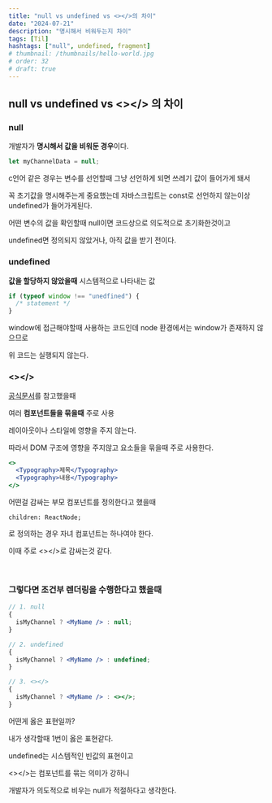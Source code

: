 ```yaml
---
title: "null vs undefined vs <></>의 차이"
date: "2024-07-21"
description: "명시해서 비워두는지 차이"
tags: [Til]
hashtags: ["null", undefined, fragment]
# thumbnail: /thumbnails/hello-world.jpg
# order: 32
# draft: true
---
```


## null vs undefined vs <></> 의 차이

### null

개발자가 <b>명시해서 값을 비워둔 경우</b>이다.

```jsx
let myChannelData = null;
```

c언어 같은 경우는 변수를 선언할때 그냥 선언하게 되면 쓰레기 값이 들어가게 돼서

꼭 초기값을 명시해주는게 중요했는데 자바스크립트는 const로 선언하지 않는이상 undefined가 들어가게된다.

어떤 변수의 값을 확인할때 null이면 코드상으로 의도적으로 초기화한것이고

undefined면 정의되지 않았거나, 아직 값을 받기 전이다.

### undefined

<b>값을 할당하지 않았을때</b> 시스템적으로 나타내는 값

```jsx
if (typeof window !== "unedfined") {
  /* statement */
}
```

window에 접근해야할때 사용하는 코드인데 node 환경에서는 window가 존재하지 않으므로

위 코드는 실행되지 않는다.

### <></>

[공식문서](https://react-ko.dev/reference/react/Fragment#returning-multiple-elements)를 참고했을때

여러 <b>컴포넌트들을 묶을때</b> 주로 사용

레이아웃이나 스타일에 영향을 주지 않는다.

따라서 DOM 구조에 영향을 주지않고 요소들을 묶을때 주로 사용한다.

```jsx
<>
  <Typography>제목</Typography>
  <Typography>내용</Typography>
</>
```

어떤걸 감싸는 부모 컴포넌트를 정의한다고 했을때

`children: ReactNode;`

로 정의하는 경우 자녀 컴포넌트는 하나여야 한다.

이때 주로 <></>로 감싸는것 같다.

<br/>

### 그렇다면 조건부 렌더링을 수행한다고 했을때

```jsx
// 1. null
{
  isMyChannel ? <MyName /> : null;
}

// 2. undefined
{
  isMyChannel ? <MyName /> : undefined;
}

// 3. <></>
{
  isMyChannel ? <MyName /> : <></>;
}
```

어떤게 옳은 표현일까?

내가 생각할때 1번이 옳은 표현같다.

undefined는 시스템적인 빈값의 표현이고

<></>는 컴포넌트를 묶는 의미가 강하니

개발자가 의도적으로 비우는 null가 적절하다고 생각한다.
